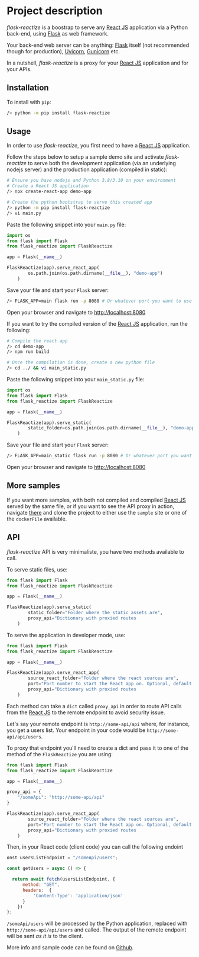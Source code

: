 # Project description

*flask-reactize* is a boostrap to serve any [React JS](https://reactjs.org/) application via a Python back-end, using [Flask](https://flask.palletsprojects.com/en/2.0.x/) as web framework. 

Your back-end web server can be anything: [Flask](https://flask.palletsprojects.com/en/2.0.x/) itself (not recommended though for production), [Uvicorn](https://www.uvicorn.org/), [Gunicorn](https://gunicorn.org/) etc.

In a nutshell, *flask-reactize* is a proxy for your [React JS](https://reactjs.org/) application and for your APIs.

## Installation

To install with `pip`: 

```bash
/> python -m pip install flask-reactize
```

## Usage

In order to use *flask-reactize*, you first need to have a [React JS](https://reactjs.org/) application.

Follow the steps below to setup a sample demo site and activate *flask-reactize* to serve both the development application (via an underlying nodejs server) and the production application (compiled in static):

```bash
# Ensure you have nodejs and Python 3.8/3.10 on your environment
# Create a React JS application
/> npx create-react-app demo-app

# Create the python bootstrap to serve this created app
/> python -m pip install flask-reactize
/> vi main.py
```

Paste the following snippet into your `main.py` file:

```python
import os
from flask import Flask
from flask_reactize import FlaskReactize

app = Flask(__name__)

FlaskReactize(app).serve_react_app(
        os.path.join(os.path.dirname(__file__), "demo-app")
    )
```

Save your file and start your `Flask` server:

```bash
/> FLASK_APP=main flask run -p 8080 # Or whatever port you want to use
```

Open your browser and navigate to [http://localhost:8080](http://localhost:8080)

If you want to try the compiled version of the [React JS](https://reactjs.org/) application, run the following:

```bash
# Compile the react app
/> cd demo-app
/> npm run build

# Once the compilation is done, create a new python file
/> cd ../ && vi main_static.py
```

Paste the following snippet into your `main_static.py` file:

```python
import os
from flask import Flask
from flask_reactize import FlaskReactize

app = Flask(__name__)

FlaskReactize(app).serve_static(
        static_folder=os.path.join(os.path.dirname(__file__), "demo-app/build")
    )
```

Save your file and start your `Flask` server:

```bash
/> FLASK_APP=main_static flask run -p 8080 # Or whatever port you want to use
```

Open your browser and navigate to [http://localhost:8080](http://localhost:8080)

## More samples

If you want more samples, with both not compiled and compiled [React JS](https://reactjs.org/) served by the same file, or if you want to see the API proxy in action, navigate [there](https://github.com/jchomarat/flask-reactize) and clone the project to either use the `sample` site or one of the `dockerFile` available.

## API

*flask-reactize* API is very minimaliste, you have two methods available to call.

To serve static files, use:

```python
from flask import Flask
from flask_reactize import FlaskReactize

app = Flask(__name__)

FlaskReactize(app).serve_static(
        static_folder="Folder where the static assets are",
        proxy_api="Dictionary with proxied routes
    )

```

To serve the application in developer mode, use:

```python
from flask import Flask
from flask_reactize import FlaskReactize

app = Flask(__name__)

FlaskReactize(app).serve_react_app(
        source_react_folder="Folder where the react sources are",
        port="Port number to start the React app on. Optional, default 3005",
        proxy_api="Dictionary with proxied routes
    )

```

Each method can take a `dict` called `proxy_api` in order to route API calls from the [React JS](https://reactjs.org/) to the remote endpoint to avoid security issue.

Let's say your remote endpoint is `http://some-api/api` where, for instance, you get a users list. Your endpoint in your code would be `http://some-api/api/users`.

To proxy that endpoint you'll need to create a dict and pass it to one of the method of the `FlaskReactize` you are using:


```python
from flask import Flask
from flask_reactize import FlaskReactize

app = Flask(__name__)

proxy_api = {
    "/someApi": "http://some-api/api"
}

FlaskReactize(app).serve_react_app(
        source_react_folder="Folder where the react sources are",
        port="Port number to start the React app on. Optional, default 3005",
        proxy_api="Dictionary with proxied routes
    )

```

Then, in your React code (client code) you can call the following endoint

```javascript
onst usersListEndpoint = "/someApi/users";

const getUsers = async () => {

  return await fetch(usersListEndpoint, {
      method: "GET",
      headers:  {
          'Content-Type': 'application/json'
      }
    })
};
```

`/someApi/users` will be processed by the Python application, replaced with `http://some-api/api/users` and called. The output of the remote endpoint will be sent *as it is* to the client.

More info and sample code can be found on [Github](https://github.com/jchomarat/flask-reactize).
